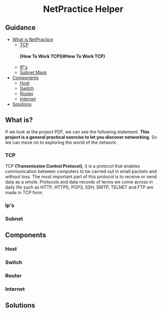 <h1 style="text-align:center">NetPractice Helper</h1>

## Guidance
- [What is NetPractice](#whatis?)
  - [TCP](#TCP)
    #### [How To Work TCP](#How To Work TCP) 
  - [IP's](#Ip's)
  - [Subnet Mask](#Subnet)
- [Components](#Components)
  - [Host](#Host)
  - [Switch](#Switch)
  - [Router](#Router)
  - [Internet](#Internet)
- [Solutions](#solutions)

## What is?
If we look at the project PDF, we can see the following statement. **This project is a general practical exercise to let you discover networking**. So we can move on to exploring the world of the network.


### TCP
TCP **(Transmission Control Protocol)**, it is a protocol that enables communication between computers to be carried out in small packets and without loss. The most important part of this protocol is to receive or send data as a whole. Protocols and data records of terms we come across in daily life such as HTTP, HTTPS, POP3, SSH, SMTP, TELNET and FTP are made in TCP form.

### Ip's

### Subnet

## Components

### Host

### Switch

### Router

### Internet

## Solutions
